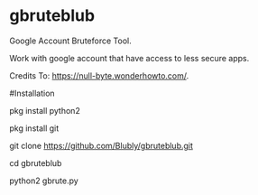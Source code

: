 # gbruteblub
Google Account Bruteforce Tool.

Work with google account that have access to less secure apps.

Credits To: https://null-byte.wonderhowto.com/.

#Installation

pkg install python2

pkg install git

git clone https://github.com/Blubly/gbruteblub.git

cd gbruteblub

python2 gbrute.py



